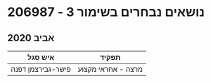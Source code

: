 # 206987 - נושאים נבחרים בשימור 3

## אביב 2020

| איש סגל | תפקיד |
| ---- | ---- |
| פישר-גבירצמן דפנה | מרצה - אחראי מקצוע |

